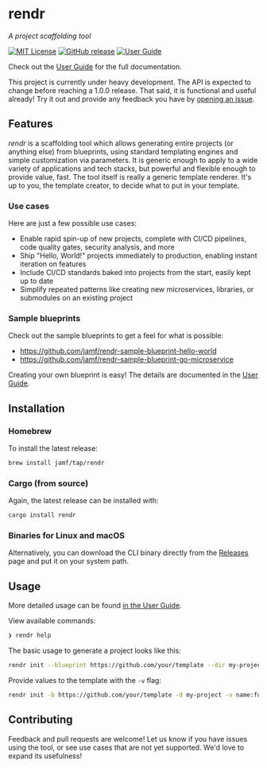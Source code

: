# rendr

_A project scaffolding tool_

[![MIT License](https://img.shields.io/github/license/jamf/rendr)](https://github.com/jamf/rendr/blob/master/LICENSE)
[![GitHub release](https://img.shields.io/github/v/release/jamf/rendr)](https://github.com/jamf/rendr/releases)
[![User Guide](https://img.shields.io/badge/-docs-blue)](https://jamf.github.io/rendr/)

Check out the [User Guide](https://jamf.github.io/rendr/) for the full documentation.

This project is currently under heavy development. The API is expected to change before reaching a 1.0.0 release. That said, it is functional and useful already! Try it out and provide any feedback you have by [opening an issue](https://github.com/jamf/rendr/issues).

## Features

_rendr_ is a scaffolding tool which allows generating entire projects (or anything else) from blueprints, using standard templating engines and simple customization via parameters. It is generic enough to apply to a wide variety of applications and tech stacks, but powerful and flexible enough to provide value, fast. The tool itself is really a generic template renderer. It's up to you, the template creator, to decide what to put in your template.

### Use cases

Here are just a few possible use cases:

* Enable rapid spin-up of new projects, complete with CI/CD pipelines, code quality gates, security analysis, and more
* Ship "Hello, World!" projects immediately to production, enabling instant iteration on features
* Include CI/CD standards baked into projects from the start, easily kept up to date
* Simplify repeated patterns like creating new microservices, libraries, or submodules on an existing project

### Sample blueprints

Check out the sample blueprints to get a feel for what is possible:
* https://github.com/jamf/rendr-sample-blueprint-hello-world
* https://github.com/jamf/rendr-sample-blueprint-go-microservice

Creating your own blueprint is easy! The details are documented in the [User Guide](https://jamf.github.io/rendr/).

## Installation

### Homebrew

To install the latest release:
```sh
brew install jamf/tap/rendr
```

### Cargo (from source)

Again, the latest release can be installed with:
```sh
cargo install rendr
```

### Binaries for Linux and macOS

Alternatively, you can download the CLI binary directly from the [Releases](https://github.com/jamf/rendr/releases) page and put it on your system path.

## Usage

More detailed usage can be found [in the User Guide](https://jamf.github.io/rendr/usage.html).

View available commands:
```sh
❯ rendr help
```

The basic usage to generate a project looks like this:
```sh
rendr init --blueprint https://github.com/your/template --dir my-project
```

Provide values to the template with the `-v` flag:
```sh
rendr init -b https://github.com/your/template -d my-project -v name:foo -v version:1.0.0
```

## Contributing

Feedback and pull requests are welcome! Let us know if you have issues using the tool, or see use cases that are not yet supported. We'd love to expand its usefulness!
